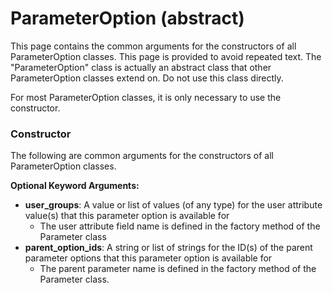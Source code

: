 # ParameterOption (abstract)

This page contains the common arguments for the constructors of all ParameterOption classes. This page is provided to avoid repeated text. The "ParameterOption" class is actually an abstract class that other ParameterOption classes extend on. Do not use this class directly.

For most ParameterOption classes, it is only necessary to use the constructor.

### Constructor

The following are common arguments for the constructors of all ParameterOption classes.

**Optional Keyword Arguments:**

- **user_groups**: A value or list of values (of any type) for the user attribute value(s) that this parameter option is available for
    - The user attribute field name is defined in the factory method of the Parameter class
- **parent_option_ids**: A string or list of strings for the ID(s) of the parent parameter options that this parameter option is available for
    - The parent parameter name is defined in the factory method of the Parameter class.
